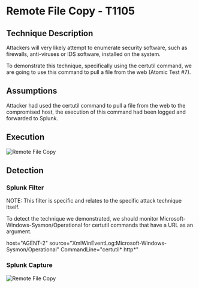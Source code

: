 
# Remote File Copy - T1105

## Technique Description

Attackers will very likely attempt to enumerate security software, such as firewalls, anti-viruses or IDS software, installed on the system.

To demonstrate this technique, specifically using the certutil command, we are going to use this command to pull a file from the web (Atomic Test #7).

## Assumptions

Attacker had used the certutil command to pull a file from the web to the compromised host, the execution of this command had been logged and forwarded to Splunk.


## Execution

![Remote File Copy](https://user-images.githubusercontent.com/36422282/55614179-7437d500-575a-11e9-92e6-325f7c800ae7.PNG)

## Detection

### Splunk Filter

NOTE: This filter is specific and relates to the specific attack technique itself.

To detect the technique we demonstrated, we should monitor Microsoft-Windows-Sysmon/Operational for certutil commands that have a URL as an argument.

host="AGENT-2" source="XmlWinEventLog:Microsoft-Windows-Sysmon/Operational" CommandLine="certutil* http*"

### Splunk Capture

![Remote File Copy](https://user-images.githubusercontent.com/36422282/55614168-70a44e00-575a-11e9-9c9e-d3c81743b74f.png)
